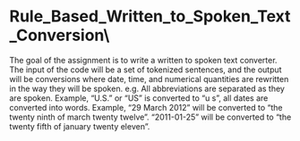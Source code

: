 # Rule_Based_Written_to_Spoken_Text_Conversion\\
The goal of the assignment is to write a written to spoken text converter.
The input of the code will be a set of tokenized sentences, and the output will be conversions
where date, time, and numerical quantities are rewritten in the way they will be spoken. e.g. All abbreviations are separated as they are spoken. Example, “U.S.” or “US” is converted to “u s”, all dates are converted into words. Example, “29 March 2012” will be converted to “the twenty ninth of march twenty twelve”. “2011-01-25” will be converted to “the twenty fifth of january twenty eleven”.
